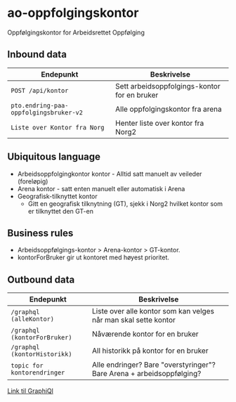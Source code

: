 # ao-oppfolgingskontor
Oppfølgingskontor for Arbeidsrettet Oppfølging

## Inbound data
| Endepunkt                              | Beskrivelse                                  |      
|----------------------------------------|----------------------------------------------|
| `POST /api/kontor`                     | Sett arbeidsoppfolgings-kontor for en bruker |
| `pto.endring-paa-oppfolgingsbruker-v2` | Alle oppfolgingskontor fra arena             |
| `Liste over Kontor fra Norg`           | Henter liste over kontor fra Norg2           |

## Ubiquitous language
- Arbeidsoppfolgingkontor kontor - Alltid satt manuelt av veileder (foreløpig)
- Arena kontor - satt enten manuelt eller automatisk i Arena
- Geografisk-tilknyttet kontor
  - Gitt en geografisk tilknytning (GT), sjekk i Norg2 hvilket kontor som er tilknyttet den GT-en

## Business rules
- Arbeidsoppfølgings-kontor > Arena-kontor > GT-kontor. 
- kontorForBruker gir ut kontoret med høyest prioritet.

## Outbound data
| Endepunkt                    | Beskrivelse                                                          |      
|------------------------------|----------------------------------------------------------------------|
| `/graphql (alleKontor)`      | Liste over alle kontor som kan velges når man skal sette kontor      |
| `/graphql (kontorForBruker)` | Nåværende kontor for en bruker                                       |
| `/graphql (kontorHistorikk)` | All historikk på kontor for en bruker                                |
| `topic for kontorendringer`  | Alle endringer? Bare "overstyringer"? Bare Arena + arbeidsoppfølging? |


[Link til GraphiQl](https://ao-oppfolgingskontor.intern.dev.nav.no/graphiql)